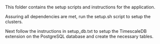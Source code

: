 This folder contains the setup scripts and instructions for the application.

Assuring all dependencies are met, run the setup.sh script to setup the clusters.

Next follow the instructions in setup_db.txt to setup the TimescaleDB extension on the PostgreSQL database and create the necessary tables.
